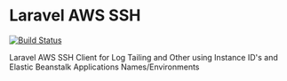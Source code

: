 Laravel AWS SSH
===============
[![Build Status](https://travis-ci.org/atyagi/laravel-aws-ssh.svg?branch=master)](https://travis-ci.org/atyagi/laravel-aws-ssh)

Laravel AWS SSH Client for Log Tailing and Other using Instance ID's and Elastic Beanstalk Applications Names/Environments

